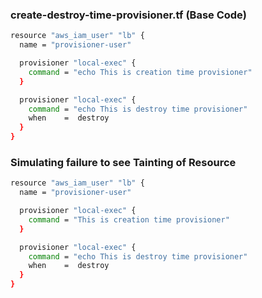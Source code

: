 
### create-destroy-time-provisioner.tf (Base Code)

```sh
resource "aws_iam_user" "lb" {
  name = "provisioner-user"

  provisioner "local-exec" {
    command = "echo This is creation time provisioner"
  }

  provisioner "local-exec" {
    command = "echo This is destroy time provisioner"
    when    =  destroy
  }
}
```

### Simulating failure to see Tainting of Resource

```sh
resource "aws_iam_user" "lb" {
  name = "provisioner-user"

  provisioner "local-exec" {
    command = "This is creation time provisioner"
  }

  provisioner "local-exec" {
    command = "echo This is destroy time provisioner"
    when    =  destroy
  }
}
```
